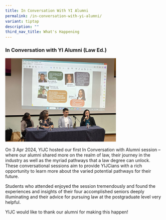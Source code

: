 ```yaml
---
title: In Conversation With YI Alumni
permalink: /in-conversation-with-yi-alumni/
variant: tiptap
description: ""
third_nav_title: What's Happening
---
```

<h3><strong>In Conversation with YI Alumni (Law Ed.)</strong></h3>
<div class="isomer-image-wrapper">
<img style="width: 70%;" height="auto" width="100%" alt="" src="/images/in_conversation_with_alumni.jpg">
</div>
<p></p>
<p>On 3 Apr 2024, YIJC hosted our first In Conversation with Alumni session
– where our alumni shared more on the realm of law, their journey in the
industry as well as the myriad pathways that a law degree can unlock. These
conversational sessions aim to provide YIJCians with a rich opportunity
to learn more about the varied potential pathways for their future.</p>
<p>Students who attended enjoyed the session tremendously and found the experiences
and insights of their four accomplished seniors deeply illuminating and
their advice for pursuing law at the postgraduate level very helpful.</p>
<p>YIJC would like to thank our alumni for making this happen!</p>